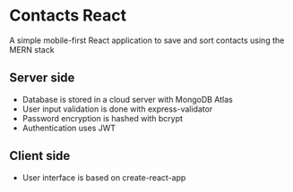 # Contacts React

A simple mobile-first React application to save and sort contacts using the MERN stack

## Server side

- Database is stored in a cloud server with MongoDB Atlas
- User input validation is done with express-validator
- Password encryption is hashed with bcrypt
- Authentication uses JWT

## Client side

- User interface is based on create-react-app
